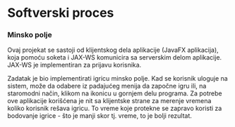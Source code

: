 # Softverski proces

### Minsko polje

Ovaj projekat se sastoji od klijentskog dela aplikacije (JavaFX aplikacija), koja pomoću soketa i JAX-WS komunicira sa serverskim delom aplikacije. JAX-WS je implementiran za prijavu korisnika.

Zadatak je bio implementirati igricu minsko polje. Kad se korisnik uloguje na sistem, može da odabere iz padajućeg menija da započne igru ili, na staromodni način, klikom na ikonicu u gornjem delu programa. Za potrebe ove aplikacije korišćena je nit sa klijentske strane za merenje vremena koliko korisnik rešava igricu. To vreme koje protekne se zapravo koristi za bodovanje igrice - što je manji skor tj. vreme, to je bolji rezultat.
